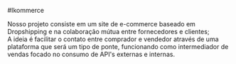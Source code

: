#Ikommerce

Nosso projeto consiste em um site de e-commerce baseado em Dropshipping e na colaboração mútua entre fornecedores e clientes; <br>  A ideia é facilitar o contato entre comprador e vendedor através de uma plataforma que será um tipo de ponte, funcionando como intermediador de vendas focado no consumo de API's externas e internas.
